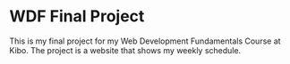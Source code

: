 # WDF Final Project
This is my  final project for my Web Development Fundamentals Course at Kibo. The project is a website that shows my weekly schedule.
